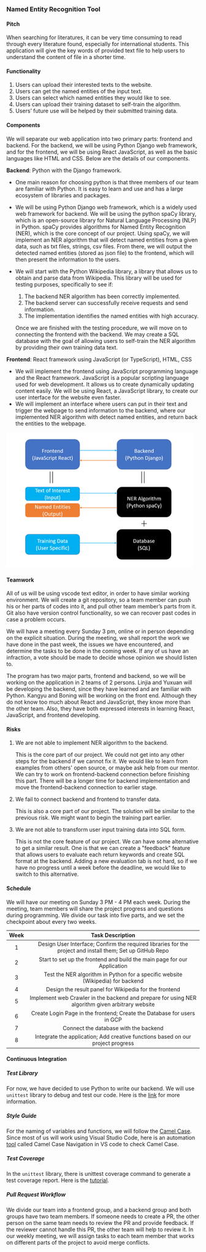 ### Named Entity Recognition Tool

#### Pitch

When searching for literatures, it can be very time consuming to read through every literature found, especially for international students. This application will give the key words of provided text file to help users to understand the content of file in a shorter time.

#### Functionality

1. Users can upload their interested texts to the website.
2. Users can get the named entities of the input text.
3. Users can select which named entities they would like to see.
4. Users can upload their training dataset to self-train the algorithm.
5. Users’ future use will be helped by their submitted training data.

#### Components

We will separate our web application into two primary parts: frontend and backend. For the backend, we will be using Python Django web framework, and for the frontend, we will be using React JavaScript, as well as the basic languages like HTML and CSS. Below are the details of our components.

**Backend**: Python with the Django framework. 

- One main reason for choosing python is that three members of our team are familiar with Python. It is easy to learn and use and has a large ecosystem of libraries and packages.

- We will be using Python Django web framework, which is a widely used web framework for backend. We will be using the python spaCy library, which is an open-source library for Natural Language Processing (NLP) in Python. spaCy provides algorithms for Named Entity Recognition (NER), which is the core concept of our project. Using spaCy, we will implement an NER algorithm that will detect named entities from a given data, such as txt files, strings, csv files. From there, we will output the detected named entities (stored as json file) to the frontend, which will then present the information to the users.

- We will start with the Python Wikipedia library, a library that allows us to obtain and parse data from Wikipedia. This library will be used for testing purposes, specifically to see if:

  1. The backend NER algorithm has been correctly implemented.
  2. The backend server can successfully receive requests and send information.
  3. The implementation identifies the named entities with high accuracy.

  Once we are finished with the testing procedure, we will move on to connecting the frontend with the backend. We may create a SQL database with the goal of allowing users to self-train the NER algorithm by providing their own training data text.

**Frontend**: React framework using JavaScript (or TypeScript), HTML, CSS

- We will implement the frontend using JavaScript programming language and the React framework. JavaScript is a popular scripting language used for web development. It allows us to create dynamically updating content easily. We will be using React, a JavaScript library, to create our user interface for the website even faster.
- We will implement an interface where users can put in their text and trigger the webpage to send information to the backend, where our implemented NER algorithm with detect named entities, and return back the entities to the webpage. 

<img src="Images/InteractDiagram.png" alt="InteractDiagram" style="zoom:50%;" />

#### Teamwork

All of us will be using vscode text editor, in order to have similar working environment. We will create a git repository, so a team member can push his or her parts of codes into it, and pull other team member’s parts from it. Git also have version control functionality, so we can recover past codes in case a problem occurs.

We will have a meeting every Sunday 3 pm, online or in person depending on the explicit situation. During the meeting, we shall report the work we have done in the past week, the issues we have encountered, and determine the tasks to be done in the coming week. If any of us have an infraction, a vote should be made to decide whose opinion we should listen to.

The program has two major parts, frontend and backend, so we will be working on the application in 2 teams of 2 persons. Linjia and Yuxuan will be developing the backend, since they have learned and are familiar with Python. Kangyu and Boning will be working on the front end. Although they do not know too much about React and JavaScript, they know more than the other team. Also, they have both expressed interests in learning React, JavaScript, and frontend developing.

#### Risks

1. We are not able to implement NER algorithm to the backend.

   This is the core part of our project. We could not get into any other steps for the backend if we cannot fix it. We would like to learn from examples from others' open source, or maybe ask help from our mentor. We can try to work on frontend-backend connection before finishing this part. There will be a longer time for backend implementation and move the frontend-backend connection to earlier stage.

2. We fail to connect backend and frontend to transfer data.

   This is also a core part of our project. The solution will be similar to the previous risk. We might want to begin the training part earlier.

3. We are not able to transform user input training data into SQL form.

   This is not the core feature of our project. We can have some alternative to get a similar result. One is that we can create a "feedback" feature that allows users to evaluate each return keywords and create SQL format at the backend. Adding a new evaluation tab is not hard, so if we have no progress until a week before the deadline, we would like to switch to this alternative.

#### Schedule

We will have our meeting on Sunday 3 PM - 4 PM each week. During the meeting, team members will share the project progress and questions during programming. We divide our task into five parts, and we set the checkpoint about every two weeks.

| Week |                       Task Description                       |
| :--: | :----------------------------------------------------------: |
|  1   | Design User Interface; Confirm the required libraries for the project and install them; Set up GitHub Repo |
|  2   | Start to set up the frontend and build the main page for our Application |
|  3   | Test the NER algorithm in Python for a specific website (Wikipedia) for backend |
|  4   |    Design the result panel for Wikipedia for the frontend    |
|  5   | Implement web Crawler in the backend and prepare for using NER algorithm given arbitrary website |
|  6   | Create Login Page in the frontend; Create the Database for users in GCP |
|  7   |            Connect the database with the backend             |
|  8   | Integrate the application; Add creative functions based on our project progress |

#### Continuous Integration

##### Test Library

For now, we have decided to use Python to write our backend. We will use `unittest` library to debug and test our code. Here is the [link](https://docs.python.org/3/library/unittest.html) for more information. 

##### Style Guide

For the naming of variables and functions, we will follow the [Camel Case](https://en.wikipedia.org/wiki/Camel_case). Since most of us will work using Visual Studio Code, here is an automation [tool](https://marketplace.visualstudio.com/items?itemName=maptz.camelcasenavigation) called Camel Case Navigation in VS code to check Camel Case.

##### Test Coverage

In the `unittest` library, there is unittest coverage command to generate a test coverage report. Here is the [tutorial](https://www.pythontutorial.net/python-unit-testing/python-unittest-coverage/).

##### Pull Request Workflow 

We divide our team into a frontend group, and a backend group and both groups have two team members.  If someone needs to create a PR, the other person on the same team needs to review the PR and provide feedback. If the reviewer cannot handle this PR, the other team will help to review it. In our weekly meeting, we will assign tasks to each team member that works on different parts of the project to avoid merge conflicts. 

